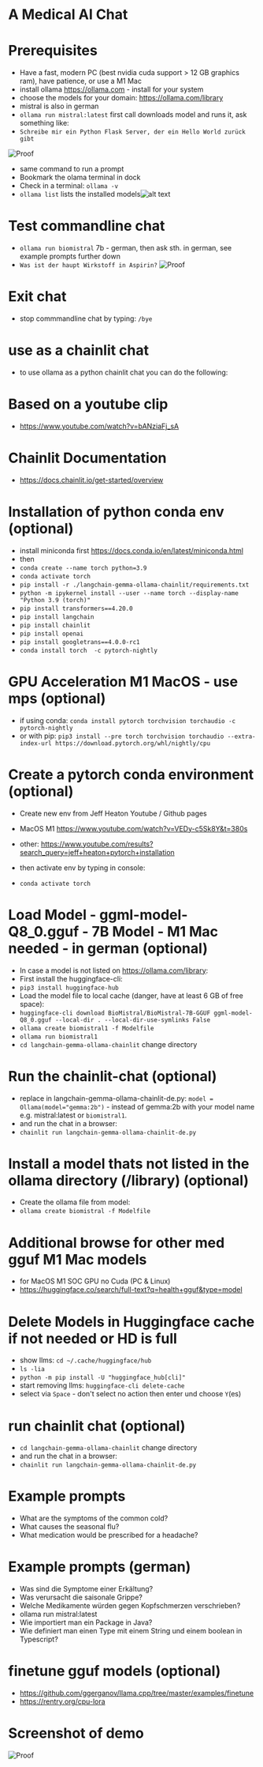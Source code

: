 # A Medical AI Chat

# Prerequisites
- Have a fast, modern PC (best nvidia cuda support > 12 GB graphics ram), have patience, or use a M1 Mac
- install ollama https://ollama.com - install for your system
- choose the models for your domain: https://ollama.com/library
- mistral is also in german
- `ollama run mistral:latest` first call downloads model and runs it, ask something like:
- `Schreibe mir ein Python Flask Server, der ein Hello World zurück gibt`

![Proof](/flask.png?raw=true "flask")
- same command to run a prompt
- Bookmark the olama terminal in dock
- Check in a terminal: `ollama -v`
- `ollama list` lists the installed models![alt text](aspirin.png)

# Test commandline chat
- `ollama run biomistral` 7b - german, then ask sth. in german, see example prompts further down
- `Was ist der haupt Wirkstoff in Aspirin?`
![Proof](/aspirin.png?raw=true "biomistral")

# Exit chat
- stop commmandline chat by typing: `/bye`

# use as a chainlit chat
- to use ollama as a python chainlit chat you can do the following:

# Based on a youtube clip
- https://www.youtube.com/watch?v=bANziaFj_sA

# Chainlit Documentation
- https://docs.chainlit.io/get-started/overview

# Installation of python conda env (optional)
- install miniconda first https://docs.conda.io/en/latest/miniconda.html
- then
- `conda create --name torch python=3.9`
- `conda activate torch`
- `pip install -r ./langchain-gemma-ollama-chainlit/requirements.txt`
- `python -m ipykernel install --user --name torch --display-name "Python 3.9 (torch)"`
- `pip install transformers==4.20.0`
- `pip install langchain`
- `pip install chainlit`
- `pip install openai`
- `pip install googletrans==4.0.0-rc1`
- `conda install torch  -c pytorch-nightly`

# GPU Acceleration M1 MacOS - use mps (optional)
- if using conda: `conda install pytorch torchvision torchaudio -c pytorch-nightly`
- or with pip: `pip3 install --pre torch torchvision torchaudio --extra-index-url https://download.pytorch.org/whl/nightly/cpu`

# Create a pytorch conda environment (optional)
- Create new env from Jeff Heaton Youtube / Github pages
- MacOS M1 https://www.youtube.com/watch?v=VEDy-c5Sk8Y&t=380s
- other: https://www.youtube.com/results?search_query=jeff+heaton+pytorch+installation

- then activate env by typing in console:
- `conda activate torch`

# Load Model - ggml-model-Q8_0.gguf - 7B Model  - M1 Mac needed - in german (optional)
- In case a model is not listed on https://ollama.com/library:
- First install the huggingface-cli:
- `pip3 install huggingface-hub`
- Load the model file to local cache (danger, have at least 6 GB of free space):
- `huggingface-cli download BioMistral/BioMistral-7B-GGUF ggml-model-Q8_0.gguf --local-dir . --local-dir-use-symlinks False`
- `ollama create biomistral1 -f Modelfile`
- `ollama run biomistral1`
- `cd langchain-gemma-ollama-chainlit` change directory 

# Run the chainlit-chat (optional)
- replace in langchain-gemma-ollama-chainlit-de.py: `model = Ollama(model="gemma:2b")` - instead of gemma:2b with your model name e.g. mistral:latest or `biomistral1`.
- and run the chat in a browser:
- `chainlit run langchain-gemma-ollama-chainlit-de.py`

# Install a model thats not listed in the ollama directory (/library) (optional)
- Create the ollama file from model:
- `ollama create biomistral -f Modelfile`

# Additional browse for other med gguf M1 Mac models
- for MacOS M1 SOC GPU no Cuda (PC & Linux)
- https://huggingface.co/search/full-text?q=health+gguf&type=model

# Delete Models in Huggingface cache if not needed or HD is full
- show llms: `cd ~/.cache/huggingface/hub`
- `ls -lia`
- `python -m pip install -U "huggingface_hub[cli]"`
- start removing llms: `huggingface-cli delete-cache`
- select via `Space` - don't select no action then enter und choose `Y`(es)

# run chainlit chat (optional)
- `cd langchain-gemma-ollama-chainlit` change directory 
- and run the chat in a browser:
- `chainlit run langchain-gemma-ollama-chainlit-de.py`

# Example prompts
- What are the symptoms of the common cold?
- What causes the seasonal flu?
- What medication would be prescribed for a headache?

# Example prompts (german)
- Was sind die Symptome einer Erkältung?
- Was verursacht die saisonale Grippe?
- Welche Medikamente würden gegen Kopfschmerzen verschrieben?
- ollama run mistral:latest
- Wie importiert man ein Package in Java?
- Wie definiert man einen Type mit einem String und einem boolean in Typescript?

# finetune gguf models (optional)
- https://github.com/ggerganov/llama.cpp/tree/master/examples/finetune
- https://rentry.org/cpu-lora

# Screenshot of demo

![Proof](/german-proof.png?raw=true "It works")
